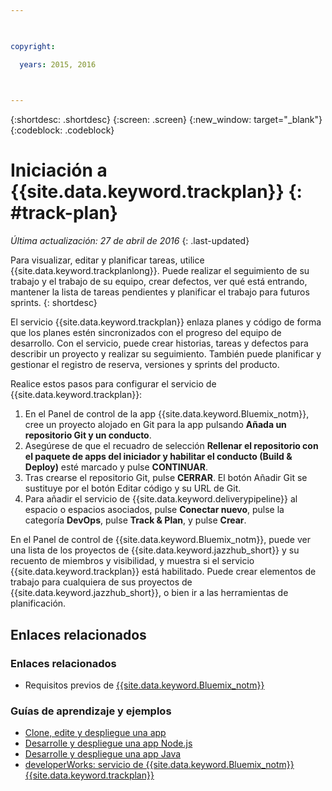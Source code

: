 ```yaml
---

 

copyright:

  years: 2015, 2016

 

---
```


{:shortdesc: .shortdesc}
{:screen: .screen}
{:new_window: target="_blank"}
{:codeblock: .codeblock}

# Iniciación a {{site.data.keyword.trackplan}} {: #track-plan}  

*Última actualización: 27 de abril de 2016*
{: .last-updated}

Para visualizar, editar y planificar tareas, utilice {{site.data.keyword.trackplanlong}}. Puede realizar el seguimiento de su trabajo y el trabajo de su equipo, crear defectos, ver qué está entrando, mantener la lista de tareas pendientes y planificar el trabajo para futuros sprints.
{: shortdesc}

El servicio {{site.data.keyword.trackplan}} enlaza planes y código de forma que los planes estén sincronizados con el progreso del equipo de desarrollo. Con el servicio, puede crear historias, tareas y defectos para describir un proyecto y realizar su seguimiento. También puede planificar y gestionar el registro de reserva, versiones y sprints del producto.

Realice estos pasos para configurar el servicio de {{site.data.keyword.trackplan}}:    

1. En el Panel de control de la app {{site.data.keyword.Bluemix_notm}}, cree un proyecto alojado en Git para la app pulsando **Añada un repositorio Git y un conducto**. 
1. Asegúrese de que el recuadro de selección **Rellenar el repositorio con el paquete de apps del iniciador y habilitar el conducto (Build & Deploy)** esté marcado y pulse **CONTINUAR**.   
1. Tras crearse el repositorio Git, pulse **CERRAR**. El botón Añadir Git se sustituye por el botón Editar código y su URL de Git.  
1. Para añadir el servicio de {{site.data.keyword.deliverypipeline}} al espacio o espacios asociados, pulse **Conectar nuevo**, pulse la categoría **DevOps**, pulse **Track & Plan**, y pulse **Crear**.
   
En el Panel de control de {{site.data.keyword.Bluemix_notm}}, puede ver una lista de los proyectos de {{site.data.keyword.jazzhub_short}} y su recuento de miembros y visibilidad, y muestra si el servicio {{site.data.keyword.trackplan}} está habilitado. Puede crear elementos de trabajo para cualquiera de sus proyectos de {{site.data.keyword.jazzhub_short}}, o bien ir a las herramientas de planificación. 

<article class="topic reference nested1" aria-labelledby="d68e338" lang="en-us" id="rellinks">
<h2 class="topictitle2" id="d68e338">Enlaces relacionados</h2>
<aside>
<div class="linklist" id="general"><h3 class="linklistlabel">Enlaces relacionados</h3>
<ul>
<li><img src="./sout.gif" alt="">Requisitos previos de <a href="https://developer.ibm.com/bluemix/support/#prereqs" rel="external" title="(Se abre en un nuevo separador o ventana)">{{site.data.keyword.Bluemix_notm}}</a></li>
</ul>
</div>

<div class="linklist" id="samples">
<h3 class="linklistlabel">Guías de aprendizaje y ejemplos</h3>
<ul>
<li><img src="./sout.gif" alt=""><a href="https://hub.jazz.net/tutorials/devopsweb/" rel="external" title="(Se abre en un nuevo separador o ventana)">Clone, edite y despliegue una app</a></li>
<li><img src="./sout.gif" alt=""><a href="https://hub.jazz.net/tutorials/jazzeditor" rel="external" title="(Se abre en un nuevo separador o ventana)">Desarrolle y despliegue una app Node.js</a></li>
<li><img src="./sout.gif" alt=""><a href="https://hub.jazz.net/tutorials/jazzeditorjava" rel="external" title="(Se abre en un nuevo separador o ventana)">Desarrolle y despliegue una app Java</a></li>
<li><img src="./sout.gif" alt=""><a href="http://www.ibm.com/developerworks/topics/track%20and%20plan%20service" rel="external" title="(Se abre en un nuevo separador o ventana)">developerWorks: servicio de {{site.data.keyword.Bluemix_notm}} {{site.data.keyword.trackplan}}</a></li>
</ul>
</div>
</aside>
</article>
